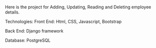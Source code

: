 Here is the project for Adding, Updating, Reading and Deleting employee details.

Technologies:
Front End:
Html, CSS, Javascript, Bootstrap

Back End:
Django framework

Database:
PostgreSQL
